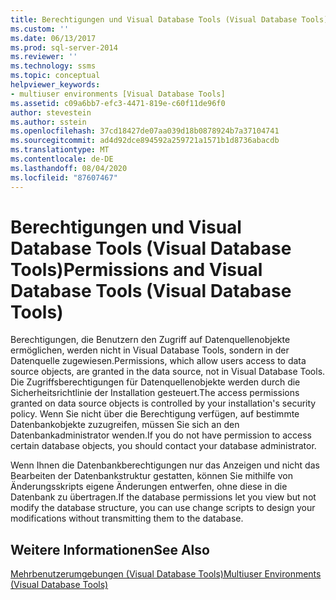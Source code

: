 ```yaml
---
title: Berechtigungen und Visual Database Tools (Visual Database Tools) | Microsoft-Dokumentation
ms.custom: ''
ms.date: 06/13/2017
ms.prod: sql-server-2014
ms.reviewer: ''
ms.technology: ssms
ms.topic: conceptual
helpviewer_keywords:
- multiuser environments [Visual Database Tools]
ms.assetid: c09a6bb7-efc3-4471-819e-c60f11de96f0
author: stevestein
ms.author: sstein
ms.openlocfilehash: 37cd18427de07aa039d18b0878924b7a37104741
ms.sourcegitcommit: ad4d92dce894592a259721a1571b1d8736abacdb
ms.translationtype: MT
ms.contentlocale: de-DE
ms.lasthandoff: 08/04/2020
ms.locfileid: "87607467"
---
```

# <a name="permissions-and-visual-database-tools-visual-database-tools"></a><span data-ttu-id="d4d4a-102">Berechtigungen und Visual Database Tools (Visual Database Tools)</span><span class="sxs-lookup"><span data-stu-id="d4d4a-102">Permissions and Visual Database Tools (Visual Database Tools)</span></span>
  <span data-ttu-id="d4d4a-103">Berechtigungen, die Benutzern den Zugriff auf Datenquellenobjekte ermöglichen, werden nicht in Visual Database Tools, sondern in der Datenquelle zugewiesen.</span><span class="sxs-lookup"><span data-stu-id="d4d4a-103">Permissions, which allow users access to data source objects, are granted in the data source, not in Visual Database Tools.</span></span> <span data-ttu-id="d4d4a-104">Die Zugriffsberechtigungen für Datenquellenobjekte werden durch die Sicherheitsrichtlinie der Installation gesteuert.</span><span class="sxs-lookup"><span data-stu-id="d4d4a-104">The access permissions granted on data source objects is controlled by your installation's security policy.</span></span> <span data-ttu-id="d4d4a-105">Wenn Sie nicht über die Berechtigung verfügen, auf bestimmte Datenbankobjekte zuzugreifen, müssen Sie sich an den Datenbankadministrator wenden.</span><span class="sxs-lookup"><span data-stu-id="d4d4a-105">If you do not have permission to access certain database objects, you should contact your database administrator.</span></span>  
  
 <span data-ttu-id="d4d4a-106">Wenn Ihnen die Datenbankberechtigungen nur das Anzeigen und nicht das Bearbeiten der Datenbankstruktur gestatten, können Sie mithilfe von Änderungsskripts eigene Änderungen entwerfen, ohne diese in die Datenbank zu übertragen.</span><span class="sxs-lookup"><span data-stu-id="d4d4a-106">If the database permissions let you view but not modify the database structure, you can use change scripts to design your modifications without transmitting them to the database.</span></span>  
  
## <a name="see-also"></a><span data-ttu-id="d4d4a-107">Weitere Informationen</span><span class="sxs-lookup"><span data-stu-id="d4d4a-107">See Also</span></span>  
 [<span data-ttu-id="d4d4a-108">Mehrbenutzerumgebungen &#40;Visual Database Tools&#41;</span><span class="sxs-lookup"><span data-stu-id="d4d4a-108">Multiuser Environments &#40;Visual Database Tools&#41;</span></span>](visual-database-tools.md)  
  
  
